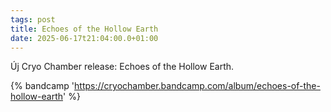 ```yaml
---
tags: post
title: Echoes of the Hollow Earth
date: 2025-06-17t21:04:00.0+01:00
---
```


Új Cryo Chamber release: Echoes of the Hollow Earth.

{% bandcamp 'https://cryochamber.bandcamp.com/album/echoes-of-the-hollow-earth' %}
